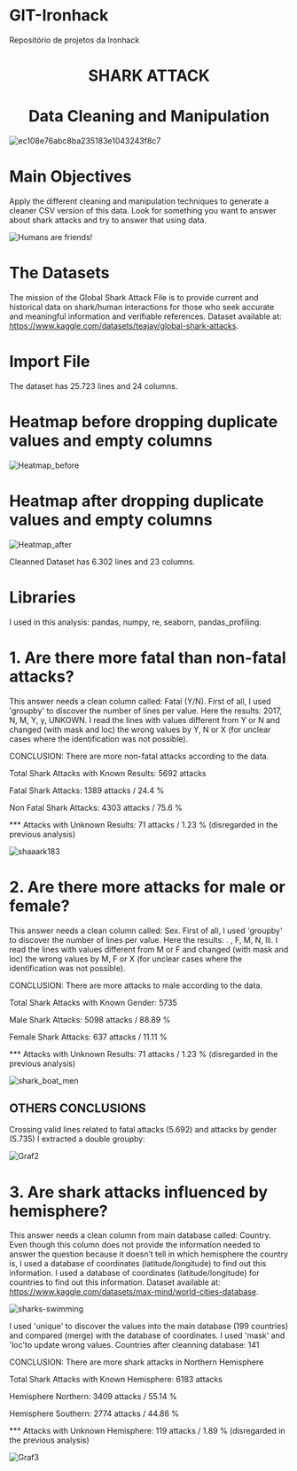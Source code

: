 # GIT-Ironhack
Repositório de projetos da Ironhack

<h1 align="center"> SHARK ATTACK </h1>
<h1 align="center"> Data Cleaning and Manipulation </h1>




![ec108e76abc8ba235183e1043243f8c7](https://user-images.githubusercontent.com/99502330/161838073-aa87e39a-1afc-4459-9d06-b6a556085659.jpg)


<h1 align="left"> Main Objectives </h1>

Apply the different cleaning and manipulation techniques to generate a cleaner CSV version of this data.
Look for something you want to answer about shark attacks and try to answer that using data.

![Humans are friends!](https://user-images.githubusercontent.com/99502330/161834340-92521684-877f-495d-8df9-ec22bfacb2fc.jpg)

<h1 align="left"> The Datasets </h1>

The mission of the Global Shark Attack File is to provide current and historical data on shark/human interactions for those who seek accurate and meaningful information and verifiable references.
Dataset available at: https://www.kaggle.com/datasets/teajay/global-shark-attacks.


<h1 align="left"> Import File </h1>

The dataset has 25.723 lines and 24 columns.

<h1 align="left"> Heatmap before dropping duplicate values and empty columns </h1>

![Heatmap_before](https://user-images.githubusercontent.com/99502330/161841837-245a2a81-1254-468b-85cd-5caeb78c776a.png)

<h1 align="left"> Heatmap after dropping duplicate values and empty columns </h1>

![Heatmap_after](https://user-images.githubusercontent.com/99502330/161843475-aaa14977-13fe-4672-b22b-6c18c98d915e.png)


Cleanned Dataset has 6.302 lines and 23 columns.

<h1 align="left"> Libraries </h1>

I used in this analysis: pandas, numpy, re, seaborn, pandas_profiling.

<h1 align="left"> 1. Are there more fatal than non-fatal attacks? </h1>

This answer needs a clean column called: Fatal (Y/N).
First of all, I used 'groupby' to discover the number of lines per value. Here the results: 2017, N, M, Y, y, UNKOWN.
I read the lines with values different from Y or N and changed (with mask and loc) the wrong values by Y, N or X (for unclear cases where the identification was not possible).

CONCLUSION: There are more non-fatal attacks according to the data.

Total Shark Attacks with Known Results: 5692 attacks

Fatal Shark Attacks: 1389 attacks / 24.4 %

Non Fatal Shark Attacks: 4303 attacks / 75.6 %

*** Attacks with Unknown Results: 71 attacks / 1.23 % (disregarded in the previous analysis)

![shaaark183](https://user-images.githubusercontent.com/99502330/161834643-751fe82d-f9d7-4b89-8836-52da63639d59.jpg)




<h1 align="left"> 2. Are there more attacks for male or female? </h1>

This answer needs a clean column called: Sex.
First of all, I used 'groupby' to discover the number of lines per value. Here the results: . , F, M, N, lli.
I read the lines with values different from M or F and changed (with mask and loc) the wrong values by M, F or X (for unclear cases where the identification was not possible).

CONCLUSION: There are more attacks to male according to the data.


Total Shark Attacks with Known Gender: 5735

Male Shark Attacks: 5098 attacks / 88.89 %

Female Shark Attacks: 637 attacks / 11.11 %

*** Attacks with Unknown Results: 71 attacks / 1.23 % (disregarded in the previous analysis)




![shark_boat_men](https://user-images.githubusercontent.com/99502330/161890970-fcc257d9-9f09-42db-b784-7946a1875867.gif)











<h2 align="left"> OTHERS CONCLUSIONS </h2>
Crossing valid lines related to fatal attacks (5.692) and attacks by gender (5.735) I extracted a double groupby:


![Graf2](https://user-images.githubusercontent.com/99502330/161976678-71fc281b-da1f-4baf-a9a8-c34394f00f42.png)


<h1 align="left"> 3. Are shark attacks influenced by hemisphere? </h1>

This answer needs a clean column from main database called: Country.
Even though this column does not provide the information needed to answer the question because it doesn’t tell in which hemisphere the country is, I used a database of coordinates (latitude/longitude) to find out this information. I used a database of coordinates (latitude/longitude) for countries to find out this information. Dataset available at: https://www.kaggle.com/datasets/max-mind/world-cities-database.

![sharks-swimming](https://user-images.githubusercontent.com/99502330/161890934-c355c48d-616a-4ac3-aa84-67fa93ead0bc.gif)

I used 'unique' to discover the values into the main database (199 countries) and compared (merge) with the database of coordinates. I used 'mask' and 'loc'to update wrong values.
Countries after cleanning database: 141 

CONCLUSION: There are more shark attacks in Northern Hemisphere

Total Shark Attacks with Known Hemisphere: 6183 attacks

Hemisphere Northern: 3409 attacks / 55.14 %

Hemisphere Southern: 2774 attacks / 44.86 %

*** Attacks with Unknown Hemisphere: 119 attacks / 1.89 % (disregarded in the previous analysis)



![Graf3](https://user-images.githubusercontent.com/99502330/161976533-982af23b-18c2-41e4-8685-365919413970.png)




